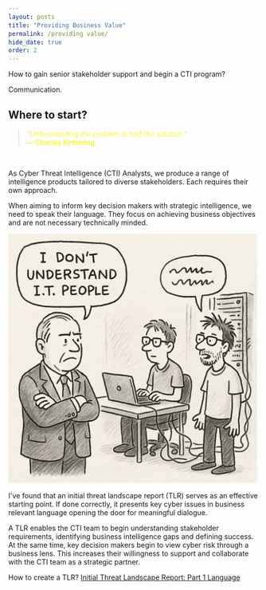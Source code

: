 ```yaml
---
layout: posts
title: "Providing Business Value"
permalink: /providing value/
hide_date: true
order: 2
---
```


How to gain senior stakeholder support and begin a CTI program?

Communication.

## Where to start?
<!-- <span style="font-size: 18px; font-weight: bold;">Where to start? </span> -->

<blockquote style="margin-top: 10px; margin-left: 20px; font-style: italic; color: #f4f938;">
  “Understanding the problem is half the solution.”<br>
  <span style="font-style: normal; font-weight: bold;">— Charles Kettering</span>
</blockquote><br>

As Cyber Threat Intelligence (CTI) Analysts, we produce a range of intelligence products tailored to diverse stakeholders. Each requires their own approach. 

When aiming to inform key decision makers with strategic intelligence, we need to speak their language. They focus on achieving business objectives and are not necessary technically minded. 

<img src="/assets/images/Image_1.png" alt="Confused executive cartoon" style="width:500px;">


I've found that an initial threat landscape report (TLR) serves as an effective starting point. If done correctly, it presents key cyber issues in business relevant language opening the door for meaningful dialogue. 

A TLR enables the CTI team to begin understanding stakeholder requirements, identifying business intelligence gaps and defining success. At the same time, key decision makers begin to view cyber risk through a business lens. This increases their willingness to support and collaborate with the CTI team as a strategic partner.

How to create a TLR? <a href="/initial tlr lan/">Initial Threat Landscape Report: Part 1 Language</a>

<span style="font-size: 18px; font-weight: bold;"> </span>


